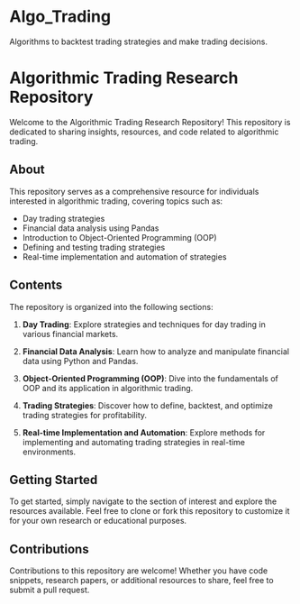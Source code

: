 # Algo_Trading
Algorithms to backtest trading strategies and make trading decisions.

# Algorithmic Trading Research Repository

Welcome to the Algorithmic Trading Research Repository! This repository is dedicated to sharing insights, resources, and code related to algorithmic trading.

## About

This repository serves as a comprehensive resource for individuals interested in algorithmic trading, covering topics such as:

- Day trading strategies
- Financial data analysis using Pandas
- Introduction to Object-Oriented Programming (OOP)
- Defining and testing trading strategies
- Real-time implementation and automation of strategies

## Contents

The repository is organized into the following sections:

1. **Day Trading**: Explore strategies and techniques for day trading in various financial markets.

2. **Financial Data Analysis**: Learn how to analyze and manipulate financial data using Python and Pandas.

3. **Object-Oriented Programming (OOP)**: Dive into the fundamentals of OOP and its application in algorithmic trading.

4. **Trading Strategies**: Discover how to define, backtest, and optimize trading strategies for profitability.

5. **Real-time Implementation and Automation**: Explore methods for implementing and automating trading strategies in real-time environments.

## Getting Started

To get started, simply navigate to the section of interest and explore the resources available. Feel free to clone or fork this repository to customize it for your own research or educational purposes.

## Contributions

Contributions to this repository are welcome! Whether you have code snippets, research papers, or additional resources to share, feel free to submit a pull request.


